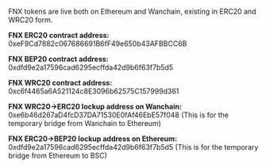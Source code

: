 FNX tokens are live both on Ethereum and Wanchain, existing in ERC20 and WRC20 form.

**FNX ERC20 contract address:** 0xeF9Cd7882c067686691B6fF49e650b43AFBBCC6B

**FNX BEP20 contract address:** 
0xdfd9e2a17596cad6295ecffda42d9b6f63f7b5d5

**FNX WRC20 contract address:** 0xc6f4465a6A521124c8E3096b62575C157999d361

**FNX WRC20→ERC20 lockup address on Wanchain:** 0xe6b46d267aD4fcD37DA71530E0fAf46EbE57f048
(This is for the temporary bridge from Wanchain to Ethereum)

**FNX ERC20→BEP20 lockup address on Ethereum:** 
0xdfd9e2a17596cad6295ecffda42d9b6f63f7b5d5
(This is for the temporary bridge from Ethereum to BSC)